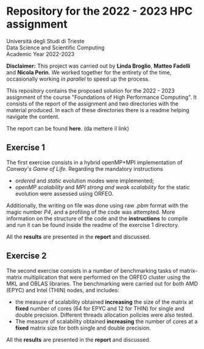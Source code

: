 # **Repository for the 2022 - 2023 HPC assignment**
Università degli Studi di Trieste\
Data Science and Scientific Computing\
Academic Year 2022-2023

**Disclaimer:** This project was carried out by **Linda Broglio**, **Matteo Fadelli** and **Nicola Perin**. We worked together for the entirety of the time, occasionally working *in parallel* to speed up the process.

This repository contains the proposed solution for the 2022 - 2023 assignment of the course "Foundations of High Performance Computing". 
It consists of the report of the  assignment and two directories with the material produced. In each of these directories there is a readme helping navigate the content. 

The report can be found **here**. (da mettere il link)

## Exercise 1

The first exercise consists in a hybrid openMP+MPI implementation of *Conway's Game of Life*.
Regarding the mandatory instructions 

 - *ordered* and *static* evolution modes were implemented;
 - *openMP scalability* and *MPI strong and weak scalability* for the static evolution were assessed using ORFEO.

Additionally, the writing on file was done using raw *.pbm* format with the magic number *P4*, and a profiling of the code was attempted.
More information on the structure of the code and the **instructions** to compile and run it can be found inside the readme of the exercise 1 directory.

All the **results** are presented in the **report** and discussed.

## Exercise 2

The second exercise consists in a number of benchmarking tasks of matrix-matrix multiplication that were performed on the ORFEO cluster using the MKL and OBLAS libraries.
The benchmarking were carried out for both AMD (EPYC) and Intel (THIN) nodes, and includes:
 - the measure of scalability obtained **increasing** the size of the matrix at **fixed** number of cores (64 for EPYC and 12 for THIN)  for single and double precision. Different threads allocation policies were also tested.
 - The measure of scalability obtained **increasing** the number of cores at a **fixed** matrix size for both single and double precision.
 
All the **results** are presented in the **report** and discussed.
